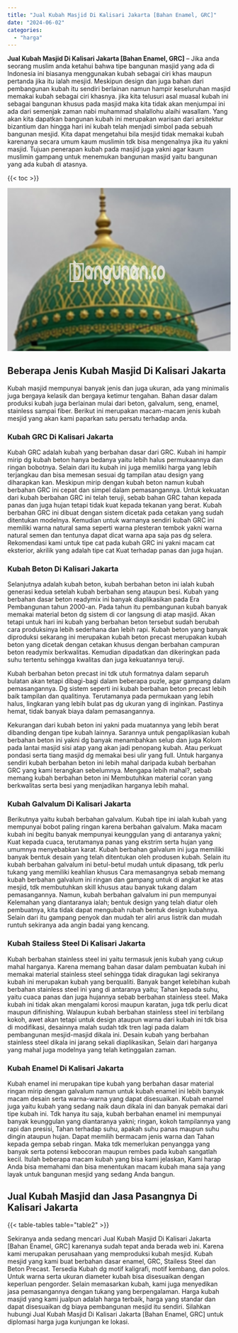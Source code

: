 ```yaml
---
title: "Jual Kubah Masjid Di Kalisari Jakarta [Bahan Enamel, GRC]"
date: "2024-06-02"
categories: 
  - "harga"
---
```


**Jual Kubah Masjid Di Kalisari Jakarta \[Bahan Enamel, GRC\]** – Jika anda seorang muslim anda ketahui bahwa tipe bangunan masjid yang ada di Indonesia ini biasanya menggunakan kubah sebagai ciri khas maupun pertanda jika itu ialah mesjid. Meskipun design dan juga bahan dari pembangunan kubah itu sendiri berlainan namun hampir keseluruhan masjid memakai kubah sebagai ciri khasnya. jika kita telusuri asal muasal kubah ini sebagai bangunan khusus pada masjid maka kita tidak akan menjumpai ini ada dari semenjak zaman nabi muhammad shalallohu alaihi wasallam. Yang akan kita dapatkan bangunan kubah ini merupakan warisan dari arsitektur bizantium dan hingga hari ini kubah telah menjadi simbol pada sebuah bangunan mesjid. Kita dapat mengetahui bila mesjid tidak memakai kubah karenanya secara umum kaum muslimin tdk bisa mengenalnya jika itu yakni masjid. Tujuan penerapan kubah pada masjid juga yakni agar kaum muslimin gampang untuk menemukan bangunan masjid yaitu bangunan yang ada kubah di atasnya.

{{< toc >}}

![Jual Kubah Masjid Di Kalisari Jakarta [Bahan Enamel, GRC]](/images/jual-kubah-masjid-21.png)

## Beberapa Jenis Kubah Masjid Di Kalisari Jakarta

Kubah masjid mempunyai banyak jenis dan juga ukuran, ada yang minimalis juga bergaya kelasik dan bergaya ketimur tengahan. Bahan dasar dalam produksi kubah juga berlainan mulai dari beton, galvalum, seng, enamel, stainless sampai fiber. Berikut ini merupakan macam-macam jenis kubah mesjid yang akan kami paparkan satu persatu terhadap anda.

### Kubah GRC Di Kalisari Jakarta

Kubah GRC adalah kubah yang berbahan dasar dari GRC. Kubah ini hampir mirip dg kubah beton hanya bedanya yaitu lebih halus permukaannya dan ringan bobotnya. Selain dari itu kubah ini juga memiliki harga yang lebih terjangkau dan bisa memesan sesuai dg tampilan atau design yang diharapkan kan. Meskipun mirip dengan kubah beton namun kubah berbahan GRC ini cepat dan simpel dalam pemasangannya. Untuk kekuatan dari kubah berbahan GRC ini telah teruji, sebab bahan GRC tahan kepada panas dan juga hujan tetapi tidak kuat kepada tekanan yang berat. Kubah berbahan GRC ini dibuat dengan sistem dicetak pada cetakan yang sudah ditentukan modelnya. Kemudian untuk warnanya sendiri kubah GRC ini memiliki warna natural sama seperti warna plesteran tembok yakni warna natural semen dan tentunya dapat dicat warna apa saja pas dg selera. Rekomendasi kami untuk tipe cat pada kubah GRC ini yakni macam cat eksterior, akrilik yang adalah tipe cat Kuat terhadap panas dan juga hujan.

### Kubah Beton Di Kalisari Jakarta

Selanjutnya adalah kubah beton, kubah berbahan beton ini ialah kubah generasi kedua setelah kubah berbahan seng ataupun besi. Kubah yang berbahan dasar beton readymix ini banyak diaplikasikan pada Era Pembangunan tahun 2000-an. Pada tahun itu pembangunan kubah banyak memakai material beton dg sistem di cor langsung di atap masjid. Akan tetapi untuk hari ini kubah yang berbahan beton tersebut sudah berubah cara produksinya lebih sederhana dan lebih rapi. Kubah beton yang banyak diproduksi sekarang ini merupakan kubah beton precast merupakan kubah beton yang dicetak dengan cetakan khusus dengan berbahan campuran beton readymix berkwalitas. Kemudian dipadatkan dan dikeringkan pada suhu tertentu sehingga kwalitas dan juga kekuatannya teruji.

Kubah berbahan beton precast ini tdk utuh formatnya dalam separuh bulatan akan tetapi dibagi-bagi dalam beberapa puzle, agar gampang dalam pemasangannya. Dg sistem seperti ini kubah berbahan beton precast lebih baik tampilan dan qualitinya. Terutamanya pada permukaan yang lebih halus, lingkaran yang lebih bulat pas dg ukuran yang di inginkan. Pastinya hemat, tidak banyak biaya dalam pemasangannya.

Kekurangan dari kubah beton ini yakni pada muatannya yang lebih berat dibanding dengan tipe kubah lainnya. Sarannya untuk pengaplikasian kubah berbahan beton ini yakni dg banyak menambahkan selup dan juga Kolom pada lantai masjid sisi atap yang akan jadi penopang kubah. Atau perkuat pondasi serta tiang masjid dg memakai besi ulir yang full. Untuk harganya sendiri kubah berbahan beton ini lebih mahal daripada kubah berbahan GRC yang kami terangkan sebelumnya. Mengapa lebih mahal?, sebab memang kubah berbahan beton ini Membutuhkan material coran yang berkwalitas serta besi yang menjadikan harganya lebih mahal.

### Kubah Galvalum Di Kalisari Jakarta

Berikutnya yaitu kubah berbahan galvalum. Kubah tipe ini ialah kubah yang mempunyai bobot paling ringan karena berbahan galvalum. Maka macam kubah ini begitu banyak mempunyai keunggulan yang di antaranya yakni; Kuat kepada cuaca, terutamanya panas yang ekstrim serta hujan yang umumnya menyebabkan karat. Kubah berbahan galvalum ini juga memiliki banyak bentuk desain yang telah ditentukan oleh produsen kubah. Selain itu kubah berbahan galvalum ini betul-betul mudah untuk dipasang, tdk perlu tukang yang memiliki keahlian khusus Cara memasangnya sebab memang kubah berbahan galvalum ini ringan dan gampang untuk di angkat ke atas mesjid, tdk membutuhkan skill khusus atau banyak tukang dalam pemasangannya. Namun, kubah berbahan galvalum ini pun mempunyai Kelemahan yang diantaranya ialah; bentuk design yang telah diatur oleh pembuatnya, kita tidak dapat mengubah rubah bentuk design kubahnya. Selain dari itu gampang penyok dan mudah ter aliri arus listrik dan mudah runtuh sekiranya ada angin badai yang kencang.

### Kubah Stailess Steel Di Kalisari Jakarta

Kubah berbahan stainless steel ini yaitu termasuk jenis kubah yang cukup mahal harganya. Karena memang bahan dasar dalam pembuatan kubah ini memakai material stainless steel sehingga tidak diragukan lagi sekiranya kubah ini merupakan kubah yang berqualiti. Banyak banget kelebihan kubah berbahan stainless steel ini yang di antaranya yaitu; Tahan kepada suhu, yaitu cuaca panas dan juga hujannya sebab berbahan stainless steel. Maka kubah ini tidak akan mengalami korosi maupun karatan, juga tdk perlu dicat maupun difinishing. Walaupun kubah berbahan stainless steel ini terbilang kokoh, awet akan tetapi untuk design ataupun warna dari kubah ini tdk bisa di modifikasi, desainnya malah sudah tdk tren lagi pada dalam pembangunan mesjid-masjid dikala ini. Desain kubah yang berbahan stainless steel dikala ini jarang sekali diaplikasikan, Selain dari harganya yang mahal juga modelnya yang telah ketinggalan zaman.

### Kubah Enamel Di Kalisari Jakarta

Kubah enamel ini merupakan tipe kubah yang berbahan dasar material ringan mirip dengan galvalum namun untuk kubah enamel ini lebih banyak macam desain serta warna-warna yang dapat disesuaikan. Kubah enamel juga yaitu kubah yang sedang naik daun dikala ini dan banyak pemakai dari tipe kubah ini. Tdk hanya itu saja, kubah berbahan enamel ini mempunyai banyak keunggulan yang diantaranya yakni; ringan, kokoh tampilannya yang rapi dan presisi, Tahan terhadap suhu, apakah suhu panas maupun suhu dingin ataupun hujan. Dapat memilih bermacam jenis warna dan Tahan kepada gempa sebab ringan. Maka tdk memerlukan penyangga yang banyak serta potensi kebocoran maupun rembes pada kubah sangatlah kecil. Itulah beberapa macam kubah yang bisa kami jelaskan, Kami harap Anda bisa memahami dan bisa menentukan macam kubah mana saja yang layak untuk bangunan mesjid yang sedang Anda bangun.

## Jual Kubah Masjid dan Jasa Pasangnya Di Kalisari Jakarta

{{< table-tables table="table2" >}}

Sekiranya anda sedang mencari Jual Kubah Masjid Di Kalisari Jakarta \[Bahan Enamel, GRC\] karenanya sudah tepat anda berada web ini. Karena kami merupakan perusahaan yang memproduksi kubah mesjid. Kubah mesjid yang kami buat berbahan dasar enamel, GRC, Stailess Steel dan Beton Precast. Tersedia Kubah dg motif kaligrafi, motif kembang, dan polos. Untuk warna serta ukuran diameter kubah bisa disesuaikan dengan keperluan pengorder. Selain memasarkan kubah, kami juga menyedikan jasa pemasangannya dengan tukang yang berpengalaman. Harga kubah masjid yang kami jualpun adalah harga terbaik, harga yang standar dan dapat disesuaikan dg biaya pembangunan mesjid itu sendiri. Silahkan hubungi Jual Kubah Masjid Di Kalisari Jakarta \[Bahan Enamel, GRC\] untuk diplomasi harga juga kunjungan ke lokasi.

